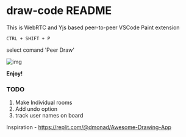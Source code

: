 # draw-code README

This is WebRTC and Yjs based peer-to-peer VSCode Paint extension   

```CTRL + SHIFT + P```

select comand 'Peer Draw'

![img](./docs/home.png)

**Enjoy!**

### TODO

1. Make Individual rooms
2. Add undo option
3. track user names on board



Inspiration - <https://replit.com/@dmonad/Awesome-Drawing-App>

